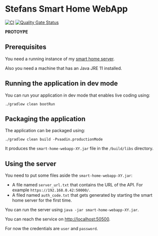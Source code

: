 # Stefans Smart Home WebApp

[![CI](https://github.com/StefanOltmann/smart-home-webapp/actions/workflows/ci.yml/badge.svg?branch=master)](https://github.com/StefanOltmann/smart-home-webapp/actions/workflows/ci.yml)
[![Quality Gate Status](https://sonarcloud.io/api/project_badges/measure?project=smart-home-webapp&metric=alert_status)](https://sonarcloud.io/dashboard?id=smart-home-webapp)

**PROTOYPE**

## Prerequisites

You need a running instance of my [smart home server](https://github.com/StefanOltmann/smart-home-server).

Also you need a machine that has an Java JRE 11 installed.

## Running the application in dev mode

You can run your application in dev mode that enables live coding using:

```shell script
./gradlew clean bootRun
```

## Packaging the application

The application can be packaged using:

```shell script
./gradlew clean build -Pvaadin.productionMode
```

It produces the `smart-home-webapp-XY.jar` file in the `/build/libs` directory.

## Using the server

You need to put some files aside the `smart-home-webapp-XY.jar`:

- A file named `server_url.txt` that contains the URL of the API. For example `https://192.168.0.42:50000/`.
- A filed named `auth_code.txt` that gets generated by starting the smart home server for the first time.

You can run the server using `java -jar smart-home-webapp-XY.jar`.

You can reach the service on [http://localhost:50500](http://localhost:50500).

For now the credentials are `user` and `password`.
